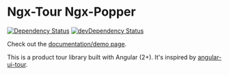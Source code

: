 # Ngx-Tour Ngx-Popper
[![Dependency Status](https://david-dm.org/isaacplmann/ngx-tour-ngx-popper.svg)](https://david-dm.org/isaacplmann/ngx-tour-ngx-popper)
[![devDependency Status](https://david-dm.org/isaacplmann/ngx-tour-ngx-popper/dev-status.svg)](https://david-dm.org/isaacplmann/ngx-tour-ngx-popper?type=dev)

Check out the [documentation/demo page](https://isaacplmann.github.io/ngx-tour).

This is a product tour library built with Angular (2+).  It's inspired by [angular-ui-tour](http://benmarch.github.io/angular-ui-tour).
